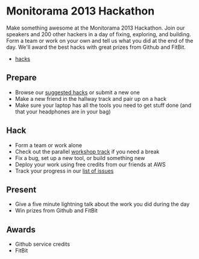 # Monitorama 2013 Hackathon

Make something awesome at the Monitorama 2013 Hackathon. Join our speakers and 200 other hackers in a day of fixing, exploring, and building. Form a team or work on your own and tell us what you did at the end of the day. We'll award the best hacks with great prizes from Github and FitBit.

- [hacks](https://github.com/monitorama/hackathon/issues?state=open)

## Prepare

- Browse our [suggested hacks](https://github.com/monitorama/hackathon/issues?state=open) or submit a new one
- Make a new friend in the hallway track and pair up on a hack
- Make sure your laptop has all the tools you need to get stuff done (and that your headphones are in your bag)

## Hack

- Form a team or work alone
- Check out the parallel [workshop track](http://monitorama.com/#schedule) if you need a break
- Fix a bug, set up a new tool, or build something new
- Deploy your work using free credits from our friends at AWS
- Track your progress in our [list of issues](https://github.com/monitorama/hackathon/issues?state=open)

## Present

- Give a five minute lightning talk about the work you did during the day
- Win prizes from Github and FitBit

## Awards

- Github service credits
- FitBit
